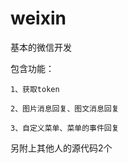 # weixin
基本的微信开发

包含功能：

    1、获取token
    
    2、图片消息回复、图文消息回复
    
    3、自定义菜单、菜单的事件回复
    
另附上其他人的源代码2个
